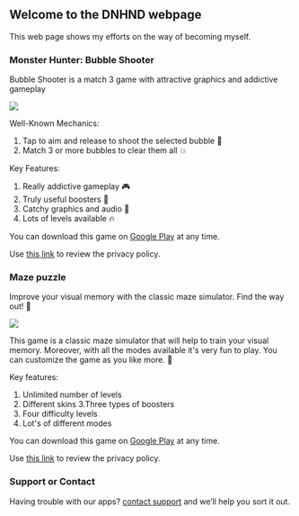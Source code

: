 ## Welcome to the DNHND webpage

This web page shows my efforts on the way of becoming myself.


### Monster Hunter: Bubble Shooter

Bubble Shooter is a match 3 game with attractive graphics and addictive gameplay

[<img src="https://dmitriifeshchenko.github.io/monsterhunter/feature_graphic.png">](https://play.google.com/store/apps/details?id=com.dnhnd.monsterhunter)

Well-Known Mechanics:
1. Tap to aim and release to shoot the selected bubble 🏹
2. Match 3 or more bubbles to clear them all 💥

Key Features:
1. Really addictive gameplay 🎮
2. Truly useful boosters 🚀
3. Catchy graphics and audio 🙈
4. Lots of levels available 🔥

You can download this game on [Google Play](https://play.google.com/store/apps/details?id=com.dnhnd.monsterhunter) at any time.

Use [this link](https://dmitriifeshchenko.github.io/monsterhunter/privacy.html) to review the privacy policy.


### Maze puzzle

Improve your visual memory with the classic maze simulator. Find the way out! 🎯


[<img src="https://dmitriifeshchenko.github.io/maze/E7Cn9DevEAts_1024_500.png">](https://play.google.com/store/apps/details?id=com.dnhnd.maze)

This game is a classic maze simulator that will help to train your visual memory. Moreover, with all the modes available it's very fun to play. You can customize the game as you like more. 🚀

Key features:
1. Unlimited number of levels
2. Different skins
3.Three types of boosters
4. Four difficulty levels
5. Lot's of different modes

You can download this game on [Google Play](https://play.google.com/store/apps/details?id=com.dnhnd.maze) at any time.

Use [this link](https://dmitriifeshchenko.github.io/maze/privacy.html) to review the privacy policy.


### Support or Contact

Having trouble with our apps? [contact support](mailto:dev.dnhnd@gmail.com) and we’ll help you sort it out.
